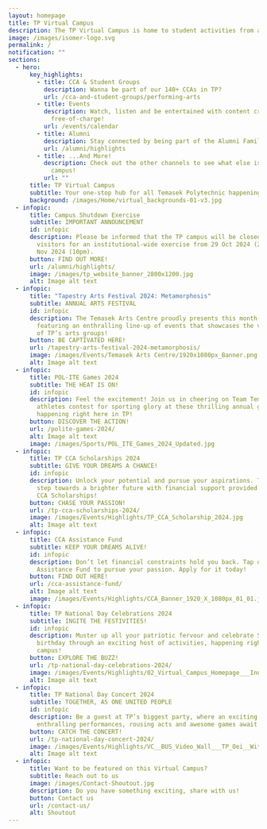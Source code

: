 ```yaml
---
layout: homepage
title: TP Virtual Campus
description: The TP Virtual Campus is home to student activities from all across TP!
image: /images/isomer-logo.svg
permalink: /
notification: ""
sections:
  - hero:
      key_highlights:
        - title: CCA & Student Groups
          description: Wanna be part of our 140+ CCAs in TP?
          url: /cca-and-student-groups/performing-arts
        - title: Events
          description: Watch, listen and be entertained with content created by TP,
            free-of-charge!
          url: /events/calendar
        - title: Alumni
          description: Stay connected by being part of the Alumni Family!
          url: /alumni/highlights
        - title: ...And More!
          description: Check out the other channels to see what else is happening around
            campus!
          url: ""
      title: TP Virtual Campus
      subtitle: Your one-stop hub for all Temasek Polytechnic happenings
      background: /images/Home/virtual_backgrounds-01-v3.jpg
  - infopic:
      title: Campus Shutdown Exercise
      subtitle: IMPORTANT ANNOUNCEMENT
      id: infopic
      description: Please be informed that the TP campus will be closed to all
        visitors for an institutional-wide exercise from 29 Oct 2024 (2pm) to 1
        Nov 2024 (10pm).
      button: FIND OUT MORE!
      url: /alumni/highlights/
      image: /images/tp_website_banner_2800x1200.jpg
      alt: Image alt text
  - infopic:
      title: "Tapestry Arts Festival 2024: Metamorphosis"
      subtitle: ANNUAL ARTS FESTIVAL
      id: infopic
      description: The Temasek Arts Centre proudly presents this month-long festival,
        featuring an enthralling line-up of events that showcases the very best
        of TP’s arts groups!
      button: BE CAPTIVATED HERE!
      url: /tapestry-arts-festival-2024-metamorphosis/
      image: /images/Events/Temasek Arts Centre/1920x1080px_Banner.png
      alt: Image alt text
  - infopic:
      title: POL-ITE Games 2024
      subtitle: THE HEAT IS ON!
      id: infopic
      description: Feel the excitement! Join us in cheering on Team Temasek as our
        athletes contest for sporting glory at these thrilling annual games,
        happening right here in TP!
      button: DISCOVER THE ACTION!
      url: /polite-games-2024/
      alt: Image alt text
      image: /images/Sports/POL_ITE_Games_2024_Updated.jpg
  - infopic:
      title: TP CCA Scholarships 2024
      subtitle: GIVE YOUR DREAMS A CHANCE!
      id: infopic
      description: Unlock your potential and pursue your aspirations. Take the first
        step towards a brighter future with financial support provided by the TP
        CCA Scholarships!
      button: CHASE YOUR PASSION!
      url: /tp-cca-scholarships-2024/
      image: /images/Events/Highlights/TP_CCA_Scholarship_2024.jpg
      alt: Image alt text
  - infopic:
      title: CCA Assistance Fund
      subtitle: KEEP YOUR DREAMS ALIVE!
      id: infopic
      description: Don’t let financial constraints hold you back. Tap on the CCA
        Assistance Fund to pursue your passion. Apply for it today!
      button: FIND OUT HERE!
      url: /cca-assistance-fund/
      alt: Image alt text
      image: /images/Events/Highlights/CCA_Banner_1920_X_1080px_01_01.jpg
  - infopic:
      title: TP National Day Celebrations 2024
      subtitle: INGITE THE FESTIVITIES!
      id: infopic
      description: Muster up all your patriotic fervour and celebrate Singapore’s 59th
        birthday through an exciting host of activities, happening right on
        campus!
      button: EXPLORE THE BUZZ!
      url: /tp-national-day-celebrations-2024/
      image: /images/Events/Highlights/02_Virtual_Campus_Homepage___Inner_Page_1920_X_1080_02_02.jpg
      alt: Image alt text
  - infopic:
      title: TP National Day Concert 2024
      subtitle: TOGETHER, AS ONE UNITED PEOPLE
      id: infopic
      description: Be a guest at TP’s biggest party, where an exciting line-up of
        enthralling performances, rousing acts and awesome games await you!
      button: CATCH THE CONCERT!
      url: /tp-national-day-concert-2024/
      image: /images/Events/Highlights/VC__BUS_Video_Wall___TP_Oei__With_QR_Code_.png
      alt: Image alt text
  - infopic:
      title: Want to be featured on this Virtual Campus?
      subtitle: Reach out to us
      image: /images/Contact-Shoutout.jpg
      description: Do you have something exciting, share with us!
      button: Contact us
      url: /contact-us/
      alt: Shoutout
---
```

